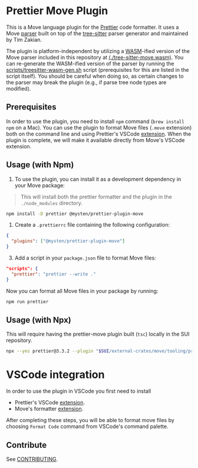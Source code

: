 # Prettier Move Plugin

This is a Move language plugin for the
[Prettier](https://prettier.io/) code formatter. It uses a Move
[parser](https://github.com/tzakian/tree-sitter-move) built on top of the
[tree-sitter](https://tree-sitter.github.io/) parser generator and maintained by Tim Zakian.

The plugin is platform-independent by utilizing a [WASM](https://webassembly.org/)-ified version of
the Move parser included in this repository at
[(./tree-sitter-move.wasm)](./tree-sitter-move.wasm). You can re-generate the WASM-ified version of
the parser by running the [scripts/treesitter-wasm-gen.sh](scripts/treesitter-wasm-gen.sh) script
(prerequisites for this are listed in the script itself). You should be careful when doing so, as
certain changes to the parser may break the plugin (e.g., if parse tree node types are modified).

## Prerequisites

In order to use the plugin, you need to install `npm` command (`brew install npm` on a
Mac). You can use the plugin to format Move files (`.move` extension) both on the command line and
using Prettier's VSCode
[extension](https://marketplace.visualstudio.com/items?itemName=esbenp.prettier-vscode). When the
plugin is complete, we will make it available directly from Move's VSCode extension.

## Usage (with Npm)

1. To use the plugin, you can install it as a development dependency in your Move package:

> This will install both the prettier formatter and the plugin in the `./node_modules` directory.

```sh
npm install -D prettier @mysten/prettier-plugin-move
```

1. Create a `.prettierrc` file containing the following configuration:

```json
{
  "plugins": ["@mysten/prettier-plugin-move"]
}
```

3. Add a script in your `package.json` file to format Move files:

```json
"scripts": {
  "prettier": "prettier --write ."
}
```

Now you can format all Move files in your package by running:

```sh
npm run prettier
```

## Usage (with Npx)

This will require having the prettier-move plugin built (`tsc`) locally in the SUI repository.

```sh
npx --yes prettier@3.3.2 --plugin "$SUI/external-crates/move/tooling/prettier-move/out/index.js" --write "path/to/move/folder/**/*.move"
```

# VSCode integration

In order to use the plugin in VSCode you first need to install

-   Prettier's VSCode [extension](https://marketplace.visualstudio.com/items?itemName=esbenp.prettier-vscode).
-   Move's formatter [extension](https://marketplace.visualstudio.com/items?itemName=mysten.prettier-move).

After completing these steps, you will be able to format move files by choosing `Format Code` command from VSCode's command palette.

## Contribute

See [CONTRIBUTING](./CONTRIBUTING.md).
